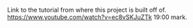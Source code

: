 Link to the tutorial from where this project is built off of. 
https://www.youtube.com/watch?v=ec8vSKJuZTk 19:00 mark.
